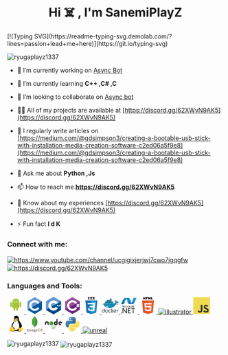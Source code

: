 <h1 align="center">Hi ☠️ , I'm SanemiPlayZ</h1>
[![Typing SVG](https://readme-typing-svg.demolab.com/?lines=passion+lead+me+here)](https://git.io/typing-svg)

<p align="left"> <img src="https://komarev.com/ghpvc/?username=ryugaplayz1337&label=Profile%20views&color=0e75b6&style=flat" alt="ryugaplayz1337" /> </p>

- 🔭 I’m currently working on [Async Bot](https://discord.gg/62XWvN9AK5)

- 🌱 I’m currently learning **C++ ,C# ,C**

- 👯 I’m looking to collaborate on [Async bot](https://discord.gg/62XWvN9AK5)

- 👨‍💻 All of my projects are available at [https://discord.gg/62XWvN9AK5](https://discord.gg/62XWvN9AK5)

- 📝 I regularly write articles on [https://medium.com/@gdsimpson3/creating-a-bootable-usb-stick-with-installation-media-creation-software-c2ed06a5f9e8](https://medium.com/@gdsimpson3/creating-a-bootable-usb-stick-with-installation-media-creation-software-c2ed06a5f9e8)

- 💬 Ask me about **Python ,Js**

- 📫 How to reach me **https://discord.gg/62XWvN9AK5**

- 📄 Know about my experiences [https://discord.gg/62XWvN9AK5](https://discord.gg/62XWvN9AK5)

- ⚡ Fun fact **I d K**

<h3 align="left">Connect with me:</h3>
<p align="left">
<a href="https://www.youtube.com/c/https://www.youtube.com/channel/ucgigixjerjwj7cwo7jgqgfw" target="blank"><img align="center" src="https://raw.githubusercontent.com/rahuldkjain/github-profile-readme-generator/master/src/images/icons/Social/youtube.svg" alt="https://www.youtube.com/channel/ucgigixjerjwj7cwo7jgqgfw" height="30" width="40" /></a>
<a href="https://discord.gg/https://discord.gg/62XWvN9AK5" target="blank"><img align="center" src="https://raw.githubusercontent.com/rahuldkjain/github-profile-readme-generator/master/src/images/icons/Social/discord.svg" alt="https://discord.gg/62XWvN9AK5" height="30" width="40" /></a>
</p>

<h3 align="left">Languages and Tools:</h3>
<p align="left"> <a href="https://developer.android.com" target="_blank" rel="noreferrer"> <img src="https://raw.githubusercontent.com/devicons/devicon/master/icons/android/android-original-wordmark.svg" alt="android" width="40" height="40"/> </a> <a href="https://www.cprogramming.com/" target="_blank" rel="noreferrer"> <img src="https://raw.githubusercontent.com/devicons/devicon/master/icons/c/c-original.svg" alt="c" width="40" height="40"/> </a> <a href="https://www.w3schools.com/cpp/" target="_blank" rel="noreferrer"> <img src="https://raw.githubusercontent.com/devicons/devicon/master/icons/cplusplus/cplusplus-original.svg" alt="cplusplus" width="40" height="40"/> </a> <a href="https://www.w3schools.com/cs/" target="_blank" rel="noreferrer"> <img src="https://raw.githubusercontent.com/devicons/devicon/master/icons/csharp/csharp-original.svg" alt="csharp" width="40" height="40"/> </a> <a href="https://www.w3schools.com/css/" target="_blank" rel="noreferrer"> <img src="https://raw.githubusercontent.com/devicons/devicon/master/icons/css3/css3-original-wordmark.svg" alt="css3" width="40" height="40"/> </a> <a href="https://www.docker.com/" target="_blank" rel="noreferrer"> <img src="https://raw.githubusercontent.com/devicons/devicon/master/icons/docker/docker-original-wordmark.svg" alt="docker" width="40" height="40"/> </a> <a href="https://dotnet.microsoft.com/" target="_blank" rel="noreferrer"> <img src="https://raw.githubusercontent.com/devicons/devicon/master/icons/dot-net/dot-net-original-wordmark.svg" alt="dotnet" width="40" height="40"/> </a> <a href="https://www.w3.org/html/" target="_blank" rel="noreferrer"> <img src="https://raw.githubusercontent.com/devicons/devicon/master/icons/html5/html5-original-wordmark.svg" alt="html5" width="40" height="40"/> </a> <a href="https://www.adobe.com/in/products/illustrator.html" target="_blank" rel="noreferrer"> <img src="https://www.vectorlogo.zone/logos/adobe_illustrator/adobe_illustrator-icon.svg" alt="illustrator" width="40" height="40"/> </a> <a href="https://developer.mozilla.org/en-US/docs/Web/JavaScript" target="_blank" rel="noreferrer"> <img src="https://raw.githubusercontent.com/devicons/devicon/master/icons/javascript/javascript-original.svg" alt="javascript" width="40" height="40"/> </a> <a href="https://www.linux.org/" target="_blank" rel="noreferrer"> <img src="https://raw.githubusercontent.com/devicons/devicon/master/icons/linux/linux-original.svg" alt="linux" width="40" height="40"/> </a> <a href="https://www.mongodb.com/" target="_blank" rel="noreferrer"> <img src="https://raw.githubusercontent.com/devicons/devicon/master/icons/mongodb/mongodb-original-wordmark.svg" alt="mongodb" width="40" height="40"/> </a> <a href="https://nodejs.org" target="_blank" rel="noreferrer"> <img src="https://raw.githubusercontent.com/devicons/devicon/master/icons/nodejs/nodejs-original-wordmark.svg" alt="nodejs" width="40" height="40"/> </a> <a href="https://www.python.org" target="_blank" rel="noreferrer"> <img src="https://raw.githubusercontent.com/devicons/devicon/master/icons/python/python-original.svg" alt="python" width="40" height="40"/> </a> <a href="https://unrealengine.com/" target="_blank" rel="noreferrer"> <img src="https://raw.githubusercontent.com/kenangundogan/fontisto/036b7eca71aab1bef8e6a0518f7329f13ed62f6b/icons/svg/brand/unreal-engine.svg" alt="unreal" width="40" height="40"/> </a> </p>

<p><img align="left" src="https://github-readme-stats.vercel.app/api/top-langs?username=ryugaplayz1337&show_icons=true&locale=en&layout=compact" alt="ryugaplayz1337" /></p>

<p>&nbsp;<img align="center" src="https://github-readme-stats.vercel.app/api?username=ryugaplayz1337&show_icons=true&locale=en" alt="ryugaplayz1337" /></p>
